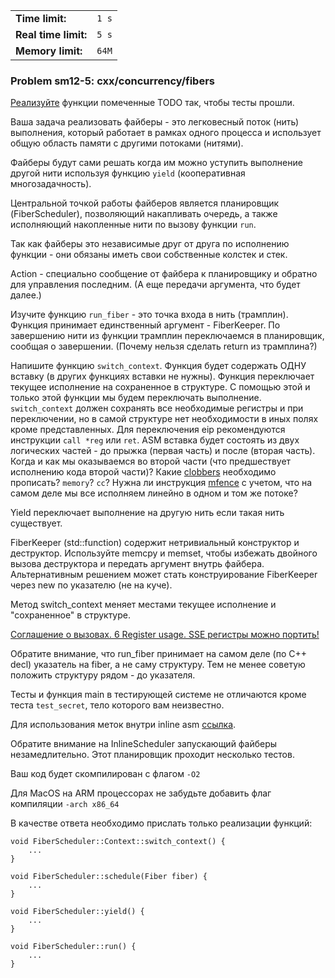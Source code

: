 |                      |       |
|----------------------|-------|
| **Time limit:**      | `1 s` |
| **Real time limit:** | `5 s` |
| **Memory limit:**    | `64M` |


### Problem sm12-5: cxx/concurrency/fibers

[Реализуйте](https://gist.github.com/ObjatieGroba/f197c54e2f7aa54ecb4d582e3dacf784) функции
помеченные TODO так, чтобы тесты прошли.

Ваша задача реализовать файберы - это легковесный поток (нить) выполнения, который работает в рамках
одного процесса и использует общую область памяти с другими потоками (нитями).

Файберы будут сами решать когда им можно уступить выполнение другой нити используя функцию `yield`
(кооперативная многозадачность).

Центральной точкой работы файберов является планировщик (FiberScheduler), позволяющий накапливать
очередь, а также исполняющий накопленные нити по вызову функции `run`.

Так как файберы это независимые друг от друга по исполнению функции - они обязаны иметь свои
собственные колстек и стек.

Action - специально сообщение от файбера к планировщику и обратно для управления последним. (А еще
передачи аргумента, что будет далее.)

Изучите функцию `run_fiber` \- это точка входа в нить (трамплин). Функция принимает единственный
аргумент - FiberKeeper. По завершению нити из функции трамплин переключаемся в планировщик, сообщая
о завершении. (Почему нельзя сделать return из трамплина?)

Напишите функцию `switch_context`. Функция будет содержать ОДНУ вставку (в других функциях вставки
не нужны). Функция переключает текущее исполнение на сохраненное в структуре. С помощью этой и
только этой функции мы будем переключать выполнение. `switch_context` должен сохранять все
необходимые регистры и при переключении, но в самой структуре нет необходимости в иных полях кроме
представленных. Для переключения eip рекомендуются инструкции `call *reg` или `ret`. ASM вставка
будет состоять из двух логических частей - до прыжка (первая часть) и после (вторая часть). Когда и
как мы оказываемся во второй части (что предшествует исполнению кода второй части)? Какие
[clobbers](https://gcc.gnu.org/onlinedocs/gcc/Extended-Asm.html) необходимо прописать? `memory`?
`cc`? Нужна ли инструкция
[mfence](https://www.felixcloutier.com/x86/mfence.html#:~:text=The%20MFENCE%20instruction%20provides%20a,WC%2C%20and%20WT%20memory%20types.)
с учетом, что на самом деле мы все исполняем линейно в одном и том же потоке?

Yield переключает выполнение на другую нить если такая нить существует.

FiberKeeper (std::function) содержит нетривиальный конструктор и деструктор. Используйте memcpy и
memset, чтобы избежать двойного вызова деструктора и передать аргумент внутрь файбера.
Альтернативным решением может стать конструирование FiberKeeper через new по указателю (не на куче).

Метод switch_context меняет местами текущее исполнение и "сохраненное" в структуре.

[Соглашение о вызовах. 6 Register usage. SSE регистры можно
портить!](https://www.agner.org/optimize/calling_conventions.pdf)

Обратите внимание, что run_fiber принимает на самом деле (по C++ decl) указатель на fiber, а не саму
структуру. Тем не менее советую положить структуру рядом - до указателя.

Тесты и функция main в тестирующей системе не отличаются кроме теста `test_secret`, тело которого
вам неизвестно.

Для использования меток внутри inline asm [ссылка](https://stackoverflow.com/a/16095781).

Обратите внимание на InlineScheduler запускающий файберы незамедлительно. Этот планировщик проходит
несколько тестов.

Ваш код будет скомпилирован с флагом `-O2`

Для MacOS на ARM процессорах не забудьте добавить флаг компиляции `-arch x86_64`

В качестве ответа необходимо прислать только реализации функций:

    
    
    void FiberScheduler::Context::switch_context() {
        ...
    }
    
    void FiberScheduler::schedule(Fiber fiber) {
        ...
    }
    
    void FiberScheduler::yield() {
        ...
    }
    
    void FiberScheduler::run() {
        ...
    }
        

